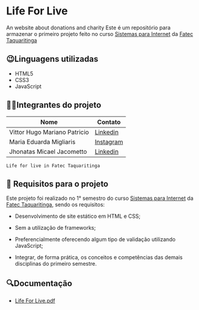 # Life For Live
An website about donations and charity
Este é um repositório para armazenar o primeiro projeto feito no curso [Sistemas para Internet](https://www.fatectq.edu.br/curso/sistemas-para-internet/matriz-curricular) da [Fatec Taquaritinga](https://www.fatectq.edu.br/)

## 😉Linguagens utilizadas
- HTML5
- CSS3
- JavaScript

## 👨‍💻Integrantes do projeto

| Nome |Contato |
|--------|--------|
|Vittor Hugo Mariano Patricio | [Linkedin](https://www.linkedin.com/in/vittor-patricio/)
|Maria Eduarda Migliaris| [Instagram](https://www.instagram.com/_little_._candy_/)
|Jhonatas Micael Jacometto | [Linkedin](https://www.linkedin.com/in/jhonatas-micael-jacometto/)

```
Life for live in Fatec Taquaritinga
```

## 📃 Requisitos para o projeto
Este projeto foi realizado no 1° semestro do curso [Sistemas para Internet](https://www.fatectq.edu.br/curso/sistemas-para-internet/matriz-curricular) da [Fatec Taquaritinga](https://www.fatectq.edu.br/), sendo os requisitos:

- Desenvolvimento de site estático em HTML e CSS;

- Sem a utilização de frameworks;

- Preferencialmente oferecendo algum tipo de validação utilizando JavaScript;

- Integrar, de forma prática, os conceitos e competências das demais disciplinas do primeiro semestre.

## 🔍Documentação
- [Life For Live.pdf](https://github.com/VittorPatricio/Life-For-Live/files/13260950/Life.For.Live.pdf)


